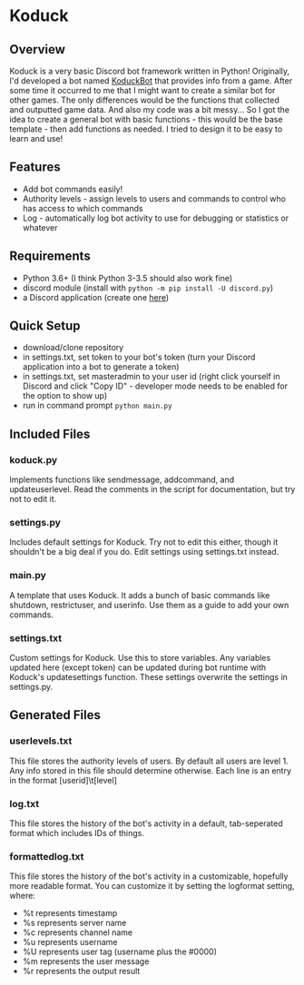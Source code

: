 # Koduck

## Overview
Koduck is a very basic Discord bot framework written in Python! Originally, I'd developed a bot named [KoduckBot](https://github.com/Chupalika/KoduckBot) that provides info from a game. After some time it occurred to me that I might want to create a similar bot for other games. The only differences would be the functions that collected and outputted game data. And also my code was a bit messy... So I got the idea to create a general bot with basic functions - this would be the base template - then add functions as needed. I tried to design it to be easy to learn and use!

## Features
- Add bot commands easily!
- Authority levels - assign levels to users and commands to control who has access to which commands
- Log - automatically log bot activity to use for debugging or statistics or whatever

## Requirements
- Python 3.6+ (I think Python 3-3.5 should also work fine)
- discord module (install with ``python -m pip install -U discord.py``)
- a Discord application (create one [here](https://discordapp.com/developers/applications/))

## Quick Setup
- download/clone repository
- in settings.txt, set token to your bot's token (turn your Discord application into a bot to generate a token)
- in settings.txt, set masteradmin to your user id (right click yourself in Discord and click "Copy ID" - developer mode needs to be enabled for the option to show up)
- run in command prompt ``python main.py``

## Included Files

### koduck.py
Implements functions like sendmessage, addcommand, and updateuserlevel. Read the comments in the script for documentation, but try not to edit it.

### settings.py
Includes default settings for Koduck. Try not to edit this either, though it shouldn't be a big deal if you do. Edit settings using settings.txt instead.

### main.py
A template that uses Koduck. It adds a bunch of basic commands like shutdown, restrictuser, and userinfo. Use them as a guide to add your own commands.

### settings.txt
Custom settings for Koduck. Use this to store variables. Any variables updated here (except token) can be updated during bot runtime with Koduck's updatesettings function. These settings overwrite the settings in settings.py.

## Generated Files

### userlevels.txt
This file stores the authority levels of users. By default all users are level 1. Any info stored in this file should determine otherwise. Each line is an entry in the format [userid]\t[level]

### log.txt
This file stores the history of the bot's activity in a default, tab-seperated format which includes IDs of things.

### formattedlog.txt
This file stores the history of the bot's activity in a customizable, hopefully more readable format. You can customize it by setting the logformat setting, where:
- %t represents timestamp
- %s represents server name
- %c represents channel name
- %u represents username
- %U represents user tag (username plus the #0000)
- %m represents the user message
- %r represents the output result
